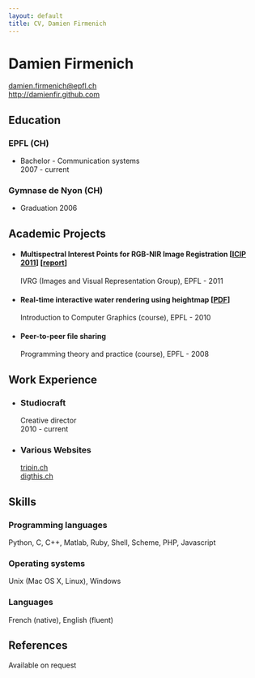 ```yaml
---
layout: default
title: CV, Damien Firmenich
---
```


# Damien Firmenich
<damien.firmenich@epfl.ch>  
<http://damienfir.github.com>


## Education
### EPFL (CH)
- Bachelor - Communication systems  
  2007 - current

### Gymnase de Nyon (CH)
- Graduation 2006


## Academic Projects
- #### Multispectral Interest Points for RGB-NIR Image Registration [[ICIP 2011](https://github.com/downloads/damienfir/damienfir.github.com/icip2011.pdf)] [[report](http://cloud.github.com/downloads/damienfir/damienfir.github.com/firmenich_feature_detection_nir2011.pdf "Feature detection PDF")]
  IVRG (Images and Visual Representation Group), EPFL - 2011

- #### Real-time interactive water rendering using heightmap [[PDF](http://cloud.github.com/downloads/damienfir/damienfir.github.com/firmenich_water_rendering2010.pdf "Water rendering report PDF")]
  Introduction to Computer Graphics (course), EPFL - 2010

- #### Peer-to-peer file sharing  
  Programming theory and practice (course), EPFL - 2008


## Work Experience
- ### Studiocraft  
  Creative director  
  2010 - current
- ### Various Websites
  [tripin.ch](http://www.tripin.ch)  
  [digthis.ch](http://www.digthis.ch)


## Skills
### Programming languages
Python, C, C++, Matlab, Ruby, Shell, Scheme, PHP, Javascript

### Operating systems
Unix (Mac OS X, Linux), Windows

### Languages
French (native), English (fluent)


## References
Available on request
